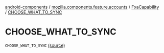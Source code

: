 [android-components](../../index.md) / [mozilla.components.feature.accounts](../index.md) / [FxaCapability](index.md) / [CHOOSE_WHAT_TO_SYNC](./-c-h-o-o-s-e_-w-h-a-t_-t-o_-s-y-n-c.md)

# CHOOSE_WHAT_TO_SYNC

`CHOOSE_WHAT_TO_SYNC` [(source)](https://github.com/mozilla-mobile/android-components/blob/master/components/feature/accounts/src/main/java/mozilla/components/feature/accounts/FxaWebChannelFeature.kt#L36)